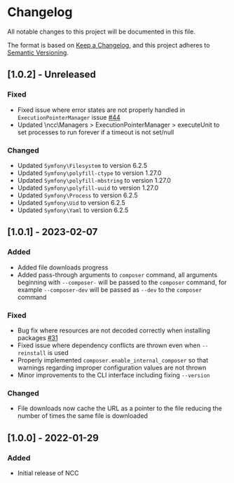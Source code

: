 # Changelog

All notable changes to this project will be documented in this file.

The format is based on [Keep a Changelog](https://keepachangelog.com/en/1.0.0/),
and this project adheres to [Semantic Versioning](https://semver.org/spec/v2.0.0.html).

## [1.0.2] - Unreleased

### Fixed
 - Fixed issue where error states are not properly handled in `ExecutionPointerManager` issue [#44](https://git.n64.cc/nosial/ncc/-/issues/44)
 - Updated \ncc\Managers > ExecutionPointerManager > executeUnit to set processes to run forever if a timeout is not set/null

### Changed
 - Updated `Symfony\Filesystem` to version 6.2.5
 - Updated `Symfony\polyfill-ctype` to version 1.27.0
 - Updated `Symfony\polyfill-mbstring` to version 1.27.0
 - Updated `Symfony\polyfill-uuid` to version 1.27.0
 - Updated `Symfony\Process` to version 6.2.5
 - Updated `Symfony\Uid` to version 6.2.5
 - Updated `Symfony\Yaml` to version 6.2.5

## [1.0.1] - 2023-02-07

### Added
 - Added file downloads progress
 - Added pass-through arguments to `composer` command, all arguments beginning with `--composer-` will be passed to the 
   `composer` command, for example `--composer-dev` will be passed as `--dev` to the `composer` command

### Fixed
 - Bug fix where resources are not decoded correctly when installing packages [#31](https://git.n64.cc/nosial/ncc/-/issues/42)
 - Fixed issue where dependency conflicts are thrown even when `--reinstall` is used
 - Properly implemented `composer.enable_internal_composer` so that warnings regarding improper configuration values are not thrown
 - Minor improvements to the CLI interface including fixing `--version`

### Changed
 - File downloads now cache the URL as a pointer to the file reducing the number of times the same file is downloaded

## [1.0.0] - 2022-01-29

### Added
 - Initial release of NCC